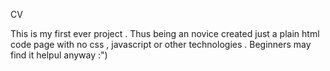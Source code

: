 CV

This is my first ever project . Thus being an novice created just a plain html code page with no css , javascript or other technologies . Beginners may find it helpul anyway :") 
